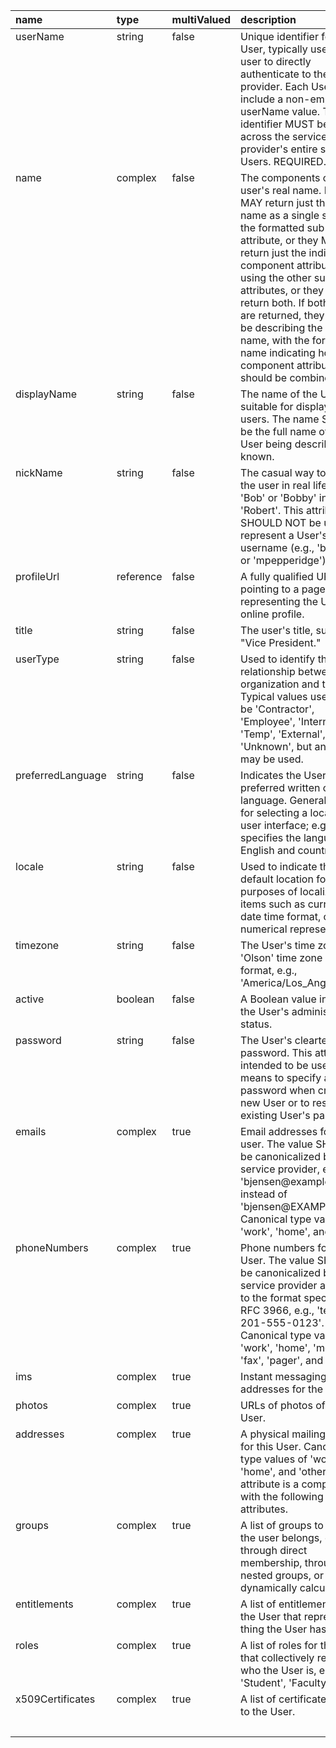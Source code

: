 <table style="border: 1px black;">
	<thead style="text-align: left">
		<tr>
			<th>name</th>
			<th>type</th>
			<th>multiValued</th>
			<th>description</th>
			<th>required</th>
			<th>caseExact</th>
			<th>mutability</th>
			<th>returned</th>
			<th>uniqueness</th>
		</tr>
	</thead>
	<tbody style="vertical-align: top">
		<tr>
			<td>userName</td>
			<td>string</td>
			<td>false</td>
			<td>Unique identifier for the User, typically used by the user to directly authenticate to the service provider. Each User MUST include a non-empty userName value.  This identifier MUST be unique across the service provider's entire set of Users. REQUIRED.</td>
			<td>true</td>
			<td>false</td>
			<td>readWrite</td>
			<td>default</td>
			<td>server</td>
		</tr>
		<tr>
			<td>name</td>
			<td>complex</td>
			<td>false</td>
			<td>The components of the user's real name. Providers MAY return just the full name as a single string in the formatted sub-attribute, or they MAY return just the individual component attributes using the other sub-attributes, or they MAY return both.  If both variants are returned, they SHOULD be describing the same name, with the formatted name indicating how the component attributes should be combined.</td>
			<td>false</td>
			<td></td>
			<td>readWrite</td>
			<td>default</td>
			<td>none</td>
		</tr>
		<tr>
			<td>displayName</td>
			<td>string</td>
			<td>false</td>
			<td>The name of the User, suitable for display to end-users.  The name SHOULD be the full name of the User being described, if known.</td>
			<td>false</td>
			<td>false</td>
			<td>readWrite</td>
			<td>default</td>
			<td>none</td>
		</tr>
		<tr>
			<td>nickName</td>
			<td>string</td>
			<td>false</td>
			<td>The casual way to address the user in real life, e.g., 'Bob' or 'Bobby' instead of 'Robert'.  This attribute SHOULD NOT be used to represent a User's username (e.g., 'bjensen' or 'mpepperidge').</td>
			<td>false</td>
			<td>false</td>
			<td>readWrite</td>
			<td>default</td>
			<td>none</td>
		</tr>
		<tr>
			<td>profileUrl</td>
			<td>reference</td>
			<td>false</td>
			<td>A fully qualified URL pointing to a page representing the User's online profile.</td>
			<td>false</td>
			<td>false</td>
			<td>readWrite</td>
			<td>default</td>
			<td>none</td>
		</tr>
		<tr>
			<td>title</td>
			<td>string</td>
			<td>false</td>
			<td>The user's title, such as "Vice President."</td>
			<td>false</td>
			<td>false</td>
			<td>readWrite</td>
			<td>default</td>
			<td>none</td>
		</tr>
		<tr>
			<td>userType</td>
			<td>string</td>
			<td>false</td>
			<td>Used to identify the relationship between the organization and the user.  Typical values used might be 'Contractor', 'Employee', 'Intern', 'Temp', 'External', and 'Unknown', but any value may be used.</td>
			<td>false</td>
			<td>false</td>
			<td>readWrite</td>
			<td>default</td>
			<td>none</td>
		</tr>
		<tr>
			<td>preferredLanguage</td>
			<td>string</td>
			<td>false</td>
			<td>Indicates the User's preferred written or spoken language.  Generally used for selecting a localized user interface; e.g., 'en_US' specifies the language English and country US.</td>
			<td>false</td>
			<td>false</td>
			<td>readWrite</td>
			<td>default</td>
			<td>none</td>
		</tr>
		<tr>
			<td>locale</td>
			<td>string</td>
			<td>false</td>
			<td>Used to indicate the User's default location for purposes of localizing items such as currency, date time format, or numerical representations.</td>
			<td>false</td>
			<td>false</td>
			<td>readWrite</td>
			<td>default</td>
			<td>none</td>
		</tr>
		<tr>
			<td>timezone</td>
			<td>string</td>
			<td>false</td>
			<td>The User's time zone in the 'Olson' time zone database format, e.g., 'America/Los_Angeles'.</td>
			<td>false</td>
			<td>false</td>
			<td>readWrite</td>
			<td>default</td>
			<td>none</td>
		</tr>
		<tr>
			<td>active</td>
			<td>boolean</td>
			<td>false</td>
			<td>A Boolean value indicating the User's administrative status.</td>
			<td>false</td>
			<td></td>
			<td>readWrite</td>
			<td>default</td>
			<td></td>
		</tr>
		<tr>
			<td>password</td>
			<td>string</td>
			<td>false</td>
			<td>The User's cleartext password.  This attribute is intended to be used as a means to specify an initial password when creating a new User or to reset an existing User's password.</td>
			<td>false</td>
			<td>false</td>
			<td>writeOnly</td>
			<td>never</td>
			<td>none</td>
		</tr>
		<tr>
			<td>emails</td>
			<td>complex</td>
			<td>true</td>
			<td>Email addresses for the user.  The value SHOULD be canonicalized by the service provider, e.g., 'bjensen@example.com' instead of 'bjensen@EXAMPLE.COM'. Canonical type values of 'work', 'home', and 'other'.</td>
			<td>false</td>
			<td></td>
			<td>readWrite</td>
			<td>default</td>
			<td>none</td>
		</tr>
		<tr>
			<td>phoneNumbers</td>
			<td>complex</td>
			<td>true</td>
			<td>Phone numbers for the User.  The value SHOULD be canonicalized by the service provider according to the format specified in RFC 3966, e.g., 'tel:+1-201-555-0123'. Canonical type values of 'work', 'home', 'mobile', 'fax', 'pager', and 'other'.</td>
			<td>false</td>
			<td></td>
			<td>readWrite</td>
			<td>default</td>
			<td></td>
		</tr>
		<tr>
			<td>ims</td>
			<td>complex</td>
			<td>true</td>
			<td>Instant messaging addresses for the User.</td>
			<td>false</td>
			<td></td>
			<td>readWrite</td>
			<td>default</td>
			<td></td>
		</tr>
		<tr>
			<td>photos</td>
			<td>complex</td>
			<td>true</td>
			<td>URLs of photos of the User.</td>
			<td>false</td>
			<td></td>
			<td>readWrite</td>
			<td>default</td>
			<td></td>
		</tr>
		<tr>
			<td>addresses</td>
			<td>complex</td>
			<td>true</td>
			<td>A physical mailing address for this User. Canonical type values of 'work', 'home', and 'other'.  This attribute is a complex type with the following sub-attributes.</td>
			<td>false</td>
			<td></td>
			<td>readWrite</td>
			<td>default</td>
			<td>none</td>
		</tr>
		<tr>
			<td>groups</td>
			<td>complex</td>
			<td>true</td>
			<td>A list of groups to which the user belongs, either through direct membership, through nested groups, or dynamically calculated.</td>
			<td>false</td>
			<td></td>
			<td>readOnly</td>
			<td>default</td>
			<td></td>
		</tr>
		<tr>
			<td>entitlements</td>
			<td>complex</td>
			<td>true</td>
			<td>A list of entitlements for the User that represent a thing the User has.</td>
			<td>false</td>
			<td></td>
			<td>readWrite</td>
			<td>default</td>
			<td></td>
		</tr>
		<tr>
			<td>roles</td>
			<td>complex</td>
			<td>true</td>
			<td>A list of roles for the User that collectively represent who the User is, e.g., 'Student', 'Faculty'.</td>
			<td>false</td>
			<td></td>
			<td>readWrite</td>
			<td>default</td>
			<td></td>
		</tr>
		<tr>
			<td>x509Certificates</td>
			<td>complex</td>
			<td>true</td>
			<td>A list of certificates issued to the User.</td>
			<td>false</td>
			<td>false</td>
			<td>readWrite</td>
			<td>default</td>
			<td></td>
		</tr>
		<tr>
			<td></td>
			<td>&nbsp;</td>
			<td>&nbsp;</td>
			<td>&nbsp;</td>
			<td>&nbsp;</td>
			<td>&nbsp;</td>
			<td>&nbsp;</td>
			<td>&nbsp;</td>
			<td>&nbsp;</td>
		</tr>
	</tbody>
</table>